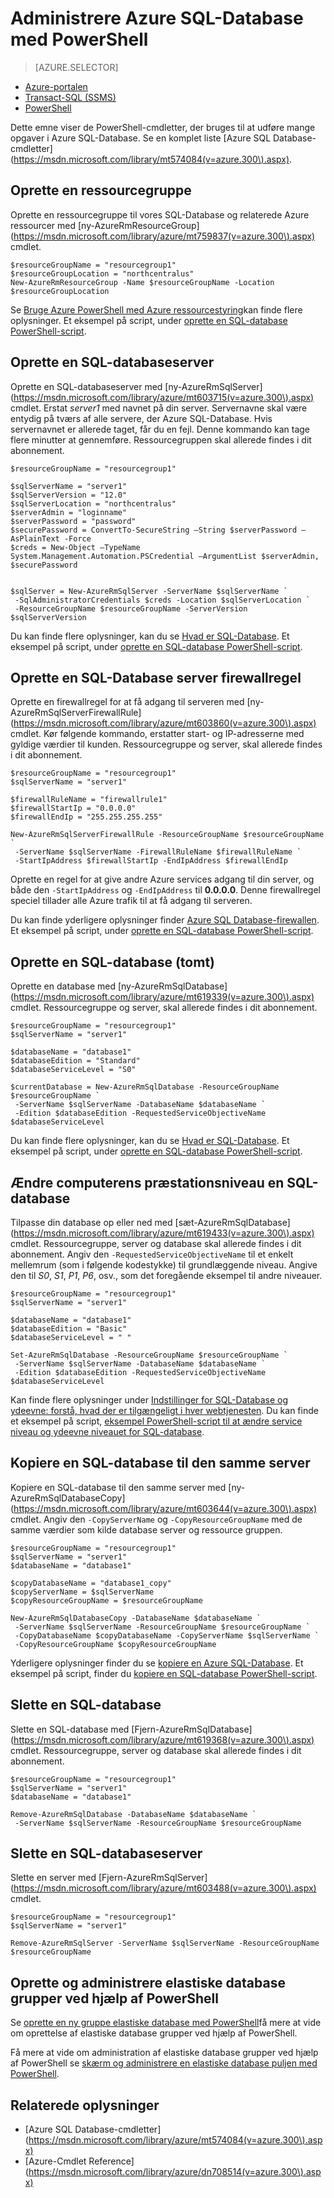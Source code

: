 <properties
    pageTitle="Administrere Azure SQL-Database med PowerShell | Microsoft Azure"
    description="Azure SQL-Database management med PowerShell."
    services="sql-database"
    documentationCenter=""
    authors="stevestein"
    manager="jhubbard"
    editor="monicar"/>

<tags
    ms.service="sql-database"
    ms.workload="data-management"
    ms.tgt_pltfrm="na"
    ms.devlang="na"
    ms.topic="article"
    ms.date="09/13/2016"
    ms.author="sstein"/>

# <a name="manage-azure-sql-database-with-powershell"></a>Administrere Azure SQL-Database med PowerShell


> [AZURE.SELECTOR]
- [Azure-portalen](sql-database-manage-portal.md)
- [Transact-SQL (SSMS)](sql-database-manage-azure-ssms.md)
- [PowerShell](sql-database-manage-powershell.md)

Dette emne viser de PowerShell-cmdletter, der bruges til at udføre mange opgaver i Azure SQL-Database. Se en komplet liste [Azure SQL Database-cmdletter] (https://msdn.microsoft.com/library/mt574084(v=azure.300\).aspx).


## <a name="create-a-resource-group"></a>Oprette en ressourcegruppe

Oprette en ressourcegruppe til vores SQL-Database og relaterede Azure ressourcer med [ny-AzureRmResourceGroup] (https://msdn.microsoft.com/library/azure/mt759837(v=azure.300\).aspx) cmdlet.

```
$resourceGroupName = "resourcegroup1"
$resourceGroupLocation = "northcentralus"
New-AzureRmResourceGroup -Name $resourceGroupName -Location $resourceGroupLocation
```

Se [Bruge Azure PowerShell med Azure ressourcestyring](../powershell-azure-resource-manager.md)kan finde flere oplysninger.
Et eksempel på script, under [oprette en SQL-database PowerShell-script](sql-database-get-started-powershell.md#create-a-sql-database-powershell-script).

## <a name="create-a-sql-database-server"></a>Oprette en SQL-databaseserver

Oprette en SQL-databaseserver med [ny-AzureRmSqlServer] (https://msdn.microsoft.com/library/azure/mt603715(v=azure.300\).aspx) cmdlet. Erstat *server1* med navnet på din server. Servernavne skal være entydig på tværs af alle servere, der Azure SQL-Database. Hvis servernavnet er allerede taget, får du en fejl. Denne kommando kan tage flere minutter at gennemføre. Ressourcegruppen skal allerede findes i dit abonnement.

```
$resourceGroupName = "resourcegroup1"

$sqlServerName = "server1"
$sqlServerVersion = "12.0"
$sqlServerLocation = "northcentralus"
$serverAdmin = "loginname"
$serverPassword = "password" 
$securePassword = ConvertTo-SecureString –String $serverPassword –AsPlainText -Force
$creds = New-Object –TypeName System.Management.Automation.PSCredential –ArgumentList $serverAdmin, $securePassword
    

$sqlServer = New-AzureRmSqlServer -ServerName $sqlServerName `
 -SqlAdministratorCredentials $creds -Location $sqlServerLocation `
 -ResourceGroupName $resourceGroupName -ServerVersion $sqlServerVersion
```

Du kan finde flere oplysninger, kan du se [Hvad er SQL-Database](sql-database-technical-overview.md). Et eksempel på script, under [oprette en SQL-database PowerShell-script](sql-database-get-started-powershell.md#create-a-sql-database-powershell-script).


## <a name="create-a-sql-database-server-firewall-rule"></a>Oprette en SQL-Database server firewallregel

Oprette en firewallregel for at få adgang til serveren med [ny-AzureRmSqlServerFirewallRule] (https://msdn.microsoft.com/library/azure/mt603860(v=azure.300\).aspx) cmdlet. Kør følgende kommando, erstatter start- og IP-adresserne med gyldige værdier til kunden. Ressourcegruppe og server, skal allerede findes i dit abonnement.

```
$resourceGroupName = "resourcegroup1"
$sqlServerName = "server1"

$firewallRuleName = "firewallrule1"
$firewallStartIp = "0.0.0.0"
$firewallEndIp = "255.255.255.255"

New-AzureRmSqlServerFirewallRule -ResourceGroupName $resourceGroupName `
 -ServerName $sqlServerName -FirewallRuleName $firewallRuleName `
 -StartIpAddress $firewallStartIp -EndIpAddress $firewallEndIp
```

Oprette en regel for at give andre Azure services adgang til din server, og både den `-StartIpAddress` og `-EndIpAddress` til **0.0.0.0**. Denne firewallregel speciel tillader alle Azure trafik til at få adgang til serveren.

Du kan finde yderligere oplysninger finder [Azure SQL Database-firewallen](https://msdn.microsoft.com/library/azure/ee621782.aspx). Et eksempel på script, under [oprette en SQL-database PowerShell-script](sql-database-get-started-powershell.md#create-a-sql-database-powershell-script).


## <a name="create-a-sql-database-blank"></a>Oprette en SQL-database (tomt)

Oprette en database med [ny-AzureRmSqlDatabase] (https://msdn.microsoft.com/library/azure/mt619339(v=azure.300\).aspx) cmdlet. Ressourcegruppe og server, skal allerede findes i dit abonnement. 

```
$resourceGroupName = "resourcegroup1"
$sqlServerName = "server1"

$databaseName = "database1"
$databaseEdition = "Standard"
$databaseServiceLevel = "S0"

$currentDatabase = New-AzureRmSqlDatabase -ResourceGroupName $resourceGroupName `
 -ServerName $sqlServerName -DatabaseName $databaseName `
 -Edition $databaseEdition -RequestedServiceObjectiveName $databaseServiceLevel
```

Du kan finde flere oplysninger, kan du se [Hvad er SQL-Database](sql-database-technical-overview.md). Et eksempel på script, under [oprette en SQL-database PowerShell-script](sql-database-get-started-powershell.md#create-a-sql-database-powershell-script).


## <a name="change-the-performance-level-of-a-sql-database"></a>Ændre computerens præstationsniveau en SQL-database

Tilpasse din database op eller ned med [sæt-AzureRmSqlDatabase] (https://msdn.microsoft.com/library/azure/mt619433(v=azure.300\).aspx) cmdlet. Ressourcegruppe, server og database skal allerede findes i dit abonnement. Angiv den `-RequestedServiceObjectiveName` til et enkelt mellemrum (som i følgende kodestykke) til grundlæggende niveau. Angive den til *S0*, *S1*, *P1*, *P6*, osv., som det foregående eksempel til andre niveauer.

```
$resourceGroupName = "resourcegroup1"
$sqlServerName = "server1"

$databaseName = "database1"
$databaseEdition = "Basic"
$databaseServiceLevel = " "

Set-AzureRmSqlDatabase -ResourceGroupName $resourceGroupName `
 -ServerName $sqlServerName -DatabaseName $databaseName `
 -Edition $databaseEdition -RequestedServiceObjectiveName $databaseServiceLevel
```

Kan finde flere oplysninger under [Indstillinger for SQL-Database og ydeevne: forstå, hvad der er tilgængeligt i hver webtjenesten](sql-database-service-tiers.md). Du kan finde et eksempel på script, [eksempel PowerShell-script til at ændre service niveau og ydeevne niveauet for SQL-database](sql-database-scale-up-powershell.md#sample-powershell-script-to-change-the-service-tier-and-performance-level-of-your-sql-database).

## <a name="copy-a-sql-database-to-the-same-server"></a>Kopiere en SQL-database til den samme server

Kopiere en SQL-database til den samme server med [ny-AzureRmSqlDatabaseCopy] (https://msdn.microsoft.com/library/azure/mt603644(v=azure.300\).aspx) cmdlet. Angiv den `-CopyServerName` og `-CopyResourceGroupName` med de samme værdier som kilde database server og ressource gruppen.

```
$resourceGroupName = "resourcegroup1"
$sqlServerName = "server1"
$databaseName = "database1"

$copyDatabaseName = "database1_copy"
$copyServerName = $sqlServerName
$copyResourceGroupName = $resourceGroupName

New-AzureRmSqlDatabaseCopy -DatabaseName $databaseName `
 -ServerName $sqlServerName -ResourceGroupName $resourceGroupName `
 -CopyDatabaseName $copyDatabaseName -CopyServerName $sqlServerName `
 -CopyResourceGroupName $copyResourceGroupName
```

Yderligere oplysninger finder du se [kopiere en Azure SQL-Database](sql-database-copy.md). Et eksempel på script, finder du [kopiere en SQL-database PowerShell-script](sql-database-copy-powershell.md#example-powershell-script).


## <a name="delete-a-sql-database"></a>Slette en SQL-database

Slette en SQL-database med [Fjern-AzureRmSqlDatabase] (https://msdn.microsoft.com/library/azure/mt619368(v=azure.300\).aspx) cmdlet. Ressourcegruppe, server og database skal allerede findes i dit abonnement.

```
$resourceGroupName = "resourcegroup1"
$sqlServerName = "server1"
$databaseName = "database1"

Remove-AzureRmSqlDatabase -DatabaseName $databaseName `
 -ServerName $sqlServerName -ResourceGroupName $resourceGroupName
```

## <a name="delete-a-sql-database-server"></a>Slette en SQL-databaseserver

Slette en server med [Fjern-AzureRmSqlServer] (https://msdn.microsoft.com/library/azure/mt603488(v=azure.300\).aspx) cmdlet.

```
$resourceGroupName = "resourcegroup1"
$sqlServerName = "server1"

Remove-AzureRmSqlServer -ServerName $sqlServerName -ResourceGroupName $resourceGroupName
```

## <a name="create-and-manage-elastic-database-pools-using-powershell"></a>Oprette og administrere elastiske database grupper ved hjælp af PowerShell

Se [oprette en ny gruppe elastiske database med PowerShell](sql-database-elastic-pool-create-powershell.md)få mere at vide om oprettelse af elastiske database grupper ved hjælp af PowerShell.

Få mere at vide om administration af elastiske database grupper ved hjælp af PowerShell se [skærm og administrere en elastiske database puljen med PowerShell](sql-database-elastic-pool-manage-powershell.md).



## <a name="related-information"></a>Relaterede oplysninger

- [Azure SQL Database-cmdletter] (https://msdn.microsoft.com/library/azure/mt574084(v=azure.300\).aspx)
- [Azure-Cmdlet Reference] (https://msdn.microsoft.com/library/azure/dn708514(v=azure.300\).aspx)
